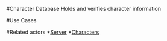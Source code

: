 #Character Database
Holds and verifies character information

#Use Cases

#Related actors
*[Server](server.md)
*[Characters](characters.md)
